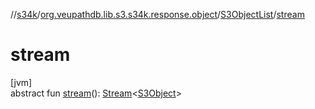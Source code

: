 //[s34k](../../../index.md)/[org.veupathdb.lib.s3.s34k.response.object](../index.md)/[S3ObjectList](index.md)/[stream](stream.md)

# stream

[jvm]\
abstract fun [stream](stream.md)(): [Stream](https://docs.oracle.com/javase/8/docs/api/java/util/stream/Stream.html)&lt;[S3Object](../-s3-object/index.md)&gt;
